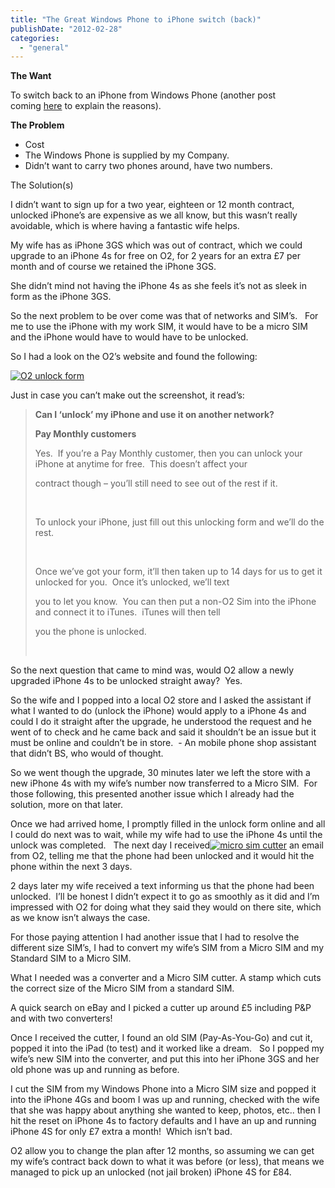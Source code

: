 ```yaml
---
title: "The Great Windows Phone to iPhone switch (back)"
publishDate: "2012-02-28"
categories: 
  - "general"
---
```


**The Want**

To switch back to an iPhone from Windows Phone (another post coming [here](http://ramblinggeek.co.uk/2012/02/the-great-windows-phone-to-iphone-switch-back/ "The Great Windows Phone to iPhone switch (back)") to explain the reasons).

**The Problem**

- Cost
- The Windows Phone is supplied by my Company.
- Didn’t want to carry two phones around, have two numbers.

The Solution(s)

I didn’t want to sign up for a two year, eighteen or 12 month contract, unlocked iPhone’s are expensive as we all know, but this wasn’t really avoidable, which is where having a fantastic wife helps.

My wife has as iPhone 3GS which was out of contract, which we could upgrade to an iPhone 4s for free on O2, for 2 years for an extra £7 per month and of course we retained the iPhone 3GS.

She didn’t mind not having the iPhone 4s as she feels it’s not as sleek in form as the iPhone 3GS.

So the next problem to be over come was that of networks and SIM’s.   For me to use the iPhone with my work SIM, it would have to be a micro SIM and the iPhone would have to would have to be unlocked.

So I had a look on the O2’s website and found the following:

[![O2 unlock form](http://ramblinggeek.co.uk/wp-content/uploads/2012/02/O2-unlock-form_thumb.jpg "O2 unlock form")](http://ramblinggeek.co.uk/wp-content/uploads/2012/02/O2-unlock-form.jpg)

Just in case you can’t make out the screenshot, it read’s:

> **Can I ‘unlock’ my iPhone and use it on another network?**
> 
> **Pay Monthly customers**
> 
> Yes.  If you’re a Pay Monthly customer, then you can unlock your iPhone at anytime for free.  This doesn’t affect your
> 
> contract though – you’ll still need to see out of the rest if it.
> 
>  
> 
> To unlock your iPhone, just fill out this unlocking form and we’ll do the rest.
> 
>  
> 
> Once we’ve got your form, it’ll then taken up to 14 days for us to get it unlocked for you.  Once it’s unlocked, we’ll text
> 
> you to let you know.  You can then put a non-O2 Sim into the iPhone and connect it to iTunes.  iTunes will then tell
> 
> you the phone is unlocked.
> 
>  

So the next question that came to mind was, would O2 allow a newly upgraded iPhone 4s to be unlocked straight away?  Yes.

So the wife and I popped into a local O2 store and I asked the assistant if what I wanted to do (unlock the iPhone) would apply to a iPhone 4s and could I do it straight after the upgrade, he understood the request and he went of to check and he came back and said it shouldn’t be an issue but it must be online and couldn’t be in store.  - An mobile phone shop assistant that didn’t BS, who would of thought.

So we went though the upgrade, 30 minutes later we left the store with a new iPhone 4s with my wife’s number now transferred to a Micro SIM.  For those following, this presented another issue which I already had the solution, more on that later.

Once we had arrived home, I promptly filled in the unlock form online and all I could do next was to wait, while my wife had to use the iPhone 4s until the unlock was completed.   The next day I received[![micro sim cutter](http://ramblinggeek.co.uk/wp-content/uploads/2012/02/micro-sim-cutter_thumb.png "micro sim cutter")](http://ramblinggeek.co.uk/wp-content/uploads/2012/02/micro-sim-cutter.png) an email from O2, telling me that the phone had been unlocked and it would hit the phone within the next 3 days.

2 days later my wife received a text informing us that the phone had been unlocked.  I’ll be honest I didn’t expect it to go as smoothly as it did and I’m impressed with O2 for doing what they said they would on there site, which as we know isn’t always the case.

For those paying attention I had another issue that I had to resolve the different size SIM’s, I had to convert my wife’s SIM from a Micro SIM and my Standard SIM to a Micro SIM.

What I needed was a converter and a Micro SIM cutter. A stamp which cuts the correct size of the Micro SIM from a standard SIM.

A quick search on eBay and I picked a cutter up around £5 including P&P and with two converters!

Once I received the cutter, I found an old SIM (Pay-As-You-Go) and cut it, popped it into the iPad (to test) and it worked like a dream.   So I popped my wife’s new SIM into the converter, and put this into her iPhone 3GS and her old phone was up and running as before.

I cut the SIM from my Windows Phone into a Micro SIM size and popped it into the iPhone 4Gs and boom I was up and running, checked with the wife that she was happy about anything she wanted to keep, photos, etc.. then I hit the reset on iPhone 4s to factory defaults and I have an up and running iPhone 4S for only £7 extra a month!  Which isn’t bad.

O2 allow you to change the plan after 12 months, so assuming we can get my wife’s contract back down to what it was before (or less), that means we managed to pick up an unlocked (not jail broken) iPhone 4S for £84.
